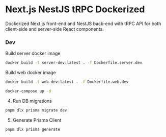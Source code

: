 # Next.js NestJS tRPC Dockerized

Dockerized Next.js front-end and NestJS back-end with tRPC API for both client-side and server-side React components.

### Dev

Build server docker image

```bash
docker build -t server-dev:latest . -f Dockerfile.server.dev
```

Build web docker image

```bash
docker build -t web-dev:latest . -f Dockerfile.web.dev
```

```bash
docker-compose up -d
```

4. Run DB migrations

```bash
pnpm dlx prisma migrate dev
```

5. Generate Prisma Client

```bash
pnpm dlx prisma generate
```
